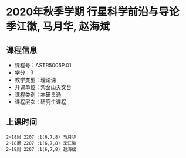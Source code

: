# 2020年秋季学期 行星科学前沿与导论 季江徽, 马月华, 赵海斌






## 课程信息

- 课程号：ASTR5005P.01
- 学分：3
- 教学类型：理论课
- 开课单位：紫金山天文台
- 课程类别：本研贯通
- 课程层次：研究生课程

## 上课时间

```
2~18周 2207 :1(6,7,8) 马月华
2~18周 2207 :1(6,7,8) 季江徽
2~18周 2207 :1(6,7,8) 赵海斌
```


